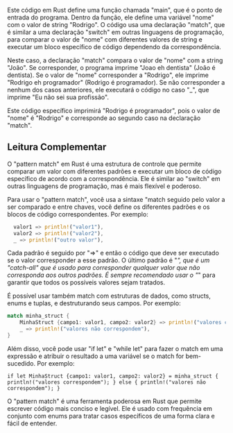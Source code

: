 Este código em Rust define uma função chamada "main", que é o ponto de entrada do programa. Dentro da função, ele define uma variável "nome" com o valor de string "Rodrigo". O código usa uma declaração "match", que é similar a uma declaração "switch" em outras linguagens de programação, para comparar o valor de "nome" com diferentes valores de string e executar um bloco específico de código dependendo da correspondência.

Neste caso, a declaração "match" compara o valor de "nome" com a string "João". Se corresponder, o programa imprime "Joao eh dentista" (João é dentista). Se o valor de "nome" corresponder a "Rodrigo", ele imprime "Rodrigo eh programador" (Rodrigo é programador). Se não corresponder a nenhum dos casos anteriores, ele executará o código no caso "_", que imprime "Eu não sei sua profissão".

Este código específico imprimirá "Rodrigo é programador", pois o valor de "nome" é "Rodrigo" e corresponde ao segundo caso na declaração "match".

## Leitura Complementar

O "pattern match" em Rust é uma estrutura de controle que permite comparar um valor com diferentes padrões e executar um bloco de código específico de acordo com a correspondência. Ele é similar ao "switch" em outras linguagens de programação, mas é mais flexível e poderoso.

Para usar o "pattern match", você usa a sintaxe "match seguido pelo valor a ser comparado e entre chaves, você define os diferentes padrões e os blocos de código correspondentes. Por exemplo:

```Rust
  valor1 => println!("valor1"),
  valor2 => println!("valor2"),
  _ => println!("outro valor"),
```

Cada padrão é seguido por "=>" e então o código que deve ser executado se o valor corresponder a esse padrão. O último padrão é "_", que é um "catch-all" que é usado para corresponder qualquer valor que não corresponda aos outros padrões. É sempre recomendado usar o "_" para garantir que todos os possíveis valores sejam tratados.

É possível usar também match com estruturas de dados, como structs, enums e tuplas, e destruturando seus campos. Por exemplo:

```Rust
match minha_struct {
    MinhaStruct {campo1: valor1, campo2: valor2} => println!("valores correspondem"),
    _ => println!("valores não correspondem"),
}
```

Além disso, você pode usar "if let" e "while let" para fazer o match em uma expressão e atribuir o resultado a uma variável se o match for bem-sucedido. Por exemplo:

`if let MinhaStruct {campo1: valor1, campo2: valor2} = minha_struct { println!("valores correspondem"); } else { println!("valores não correspondem"); }`

O "pattern match" é uma ferramenta poderosa em Rust que permite escrever código mais conciso e legível. Ele é usado com frequência em conjunto com enums para tratar casos específicos de uma forma clara e fácil de entender.
